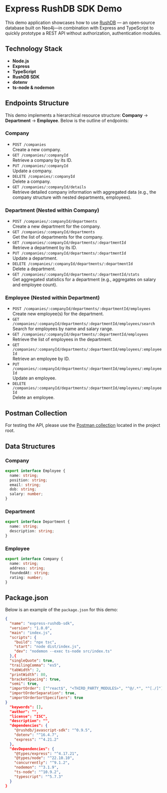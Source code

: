 # Express RushDB SDK Demo

This demo application showcases how to use [RushDB](https://rushdb.com) — an open‑source database built on Neo4j—in combination with Express and TypeScript to quickly prototype a REST API without authorization, authentication modules.

## Technology Stack

- **Node.js**
- **Express**
- **TypeScript**
- **RushDB SDK**
- **dotenv**
- **ts-node & nodemon**

## Endpoints Structure

This demo implements a hierarchical resource structure: **Company** → **Department** → **Employee**. Below is the outline of endpoints:

### Company
- `POST /companies`  
  Create a new company.
- `GET /companies/:companyId`  
  Retrieve a company by its ID.
- `PUT /companies/:companyId`  
  Update a company.
- `DELETE /companies/:companyId`  
  Delete a company.
- `GET /companies/:companyId/details`  
  Retrieve detailed company information with aggregated data (e.g., the company structure with nested departments, employees).

### Department (Nested within Company)
- `POST /companies/:companyId/departments`  
  Create a new department for the company.
- `GET /companies/:companyId/departments`  
  Get the list of departments for the company.
- `GET /companies/:companyId/departments/:departmentId`  
  Retrieve a department by its ID.
- `PUT /companies/:companyId/departments/:departmentId`  
  Update a department.
- `DELETE /companies/:companyId/departments/:departmentId`  
  Delete a department.
- `GET /companies/:companyId/departments/:departmentId/stats`  
  Get aggregated statistics for a department (e.g., aggregates on salary and employee count).

### Employee (Nested within Department)
- `POST /companies/:companyId/departments/:departmentId/employees`  
  Create new employee(s) for the department.
- `GET /companies/:companyId/departments/:departmentId/employees/search`  
  Search for employees by name and salary range.
- `GET /companies/:companyId/departments/:departmentId/employees`  
  Retrieve the list of employees in the department.
- `GET /companies/:companyId/departments/:departmentId/employees/:employeeId`  
  Retrieve an employee by ID.
- `PUT /companies/:companyId/departments/:departmentId/employees/:employeeId`  
  Update an employee.
- `DELETE /companies/:companyId/departments/:departmentId/employees/:employeeId`  
  Delete an employee.

## Postman Collection

For testing the API, please use the [Postman collection](./express-demo.postman_collection) located in the project root.

## Data Structures

### Company

```typescript
export interface Employee {
  name: string;
  position: string;
  email: string;
  dob: string;
  salary: number;
}
```

### Department

```typescript
export interface Department {
  name: string;
  description: string;
}
```

### Employee

```typescript
export interface Company {
  name: string;
  address: string;
  foundedAt: string;
  rating: number;
}
```

## Package.json

Below is an example of the `package.json` for this demo:

```json
{
  "name": "express-rushdb-sdk",
  "version": "1.0.0",
  "main": "index.js",
  "scripts": {
    "build": "npx tsc",
    "start": "node dist/index.js",
    "dev": "nodemon --exec ts-node src/index.ts"
  },{
  "singleQuote": true,
  "trailingComma": "es5",
  "tabWidth": 2,
  "printWidth": 80,
  "bracketSpacing": true,
  "semi": true,
  "importOrder": ["^react$", "<THIRD_PARTY_MODULES>", "^@/.*", "^[./]"],
  "importOrderSeparation": true,
  "importOrderSortSpecifiers": true
}
  "keywords": [],
  "author": "",
  "license": "ISC",
  "description": "",
  "dependencies": {
    "@rushdb/javascript-sdk": "^0.9.5",
    "dotenv": "^16.4.7",
    "express": "^4.21.2"
  },
  "devDependencies": {
    "@types/express": "^4.17.21",
    "@types/node": "^22.10.10",
    "concurrently": "^9.1.2",
    "nodemon": "^3.1.9",
    "ts-node": "^10.9.2",
    "typescript": "^5.7.3"
  }
}
